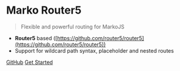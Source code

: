 # Marko Router5
> Flexible and powerful routing for MarkoJS

* **Router5** based ([https://github.com/router5/router5](https://github.com/router5/router5))
* Support for wildcard path syntax, placeholder and nested routes

[GitHub](https://github.com/docsifyjs/docsify/)
[Get Started](#getting-started)
